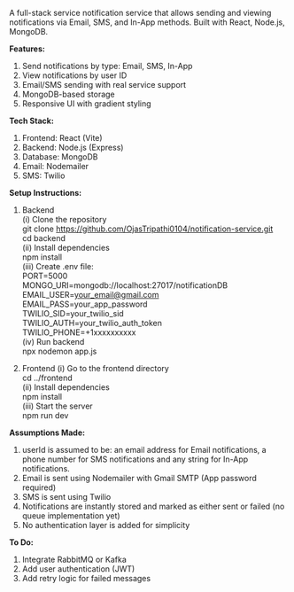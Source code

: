 A full-stack service notification service that allows sending and viewing notifications via Email, SMS, and In-App methods. Built with React, Node.js, MongoDB.

**Features:**
1) Send notifications by type: Email, SMS, In-App
2) View notifications by user ID
3) Email/SMS sending with real service support
4) MongoDB-based storage
5) Responsive UI with gradient styling

**Tech Stack:**
1) Frontend: React (Vite)
2) Backend: Node.js (Express)
3) Database: MongoDB
4) Email: Nodemailer
5) SMS: Twilio

**Setup Instructions:**
1) Backend <br />
(i) Clone the repository <br />
git clone https://github.com/OjasTripathi0104/notification-service.git <br />
cd backend <br />
(ii) Install dependencies <br />
npm install <br />
(iii) Create .env file: <br />
PORT=5000 <br />
MONGO_URI=mongodb://localhost:27017/notificationDB <br />
EMAIL_USER=your_email@gmail.com <br />
EMAIL_PASS=your_app_password <br />
TWILIO_SID=your_twilio_sid <br />
TWILIO_AUTH=your_twilio_auth_token <br />
TWILIO_PHONE=+1xxxxxxxxxx <br />
(iv) Run backend <br />
npx nodemon app.js

2) Frontend
(i) Go to the frontend directory <br />
cd ../frontend <br />
(ii) Install dependencies <br />
npm install <br />
(iii) Start the server <br />
npm run dev 

**Assumptions Made:**
1) userId is assumed to be: an email address for Email notifications, a phone number for SMS notifications and any string for In-App notifications.
2) Email is sent using Nodemailer with Gmail SMTP (App password required)
3) SMS is sent using Twilio
4) Notifications are instantly stored and marked as either sent or failed (no queue implementation yet)
5) No authentication layer is added for simplicity

**To Do:**
1) Integrate RabbitMQ or Kafka
2) Add user authentication (JWT)
3) Add retry logic for failed messages


